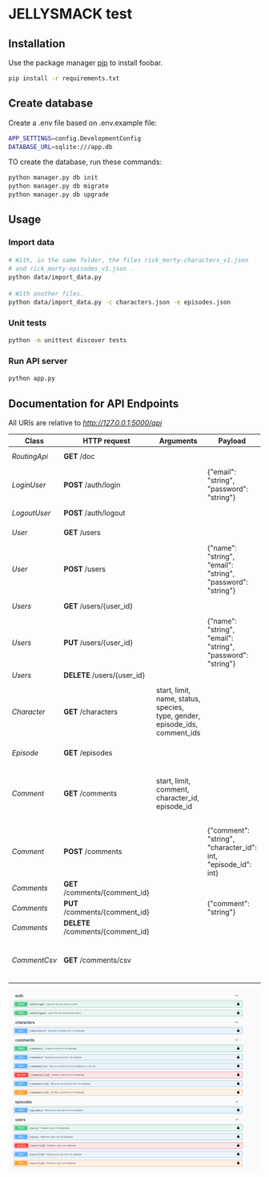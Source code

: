 # JELLYSMACK test

## Installation

Use the package manager [pip](https://pip.pypa.io/en/stable/) to install foobar.

```bash
pip install -r requirements.txt
```

## Create database

Create a .env file based on .env.example file:

```bash
APP_SETTINGS=config.DevelopmentConfig
DATABASE_URL=sqlite:///app.db
```

TO create the database, run these commands:

```bash
python manager.py db init
python manager.py db migrate
python manager.py db upgrade
```

## Usage

### Import data

```bash
# With, in the same folder, the files rick_morty-characters_v1.json 
# and rick_morty-episodes_v1.json .
python data/import_data.py 

# With another files.
python data/import_data.py -c characters.json -e episodes.json
```

### Unit tests

```bash
python -m unittest discover tests
```

### Run API server

```bash
python app.py
```

## Documentation for API Endpoints

All URIs are relative to *http://127.0.0.1:5000/api*

Class | HTTP request | Arguments | Payload | Description
------------ | ------------- | ------------- | ------------- | ------------- 
*RoutingApi* | **GET** /doc | | | Swagger UI documentation
*LoginUser* | **POST** /auth/login | | {"email": "string", "password": "string"} | Logs the user
*LogoutUser* | **POST** /auth/logout | | | Logout the user
*User* | **GET** /users | | | Retrieves users.
*User* | **POST** /users | | {"name": "string", "email": "string", "password": "string"} | Creates user
*Users* | **GET** /users/{user_id}  | | | Retrieves one user
*Users* | **PUT** /users/{user_id} | | {"name": "string", "email": "string", "password": "string"} | Modifies a user
*Users* | **DELETE** /users/{user_id} | | | Deletes a user
*Character* | **GET** /characters | start, limit, name, status, species, type, gender, episode_ids, comment_ids | | Retrieves characters. Can be paginated and filtered by character attributes.
*Episode* | **GET** /episodes | | | Retrieves all episodes
*Comment* | **GET** /comments | start, limit, comment, character_id, episode_id | | Retrieves characters. Can be paginated and filtered by comment attributes.
*Comment* | **POST** /comments | | {"comment": "string", "character_id": int, "episode_id": int} | Creates comment
*Comments* | **GET** /comments/{comment_id}  | | | Retrieves one comment
*Comments* | **PUT** /comments/{comment_id} | | {"comment": "string"} | Modifies a comment
*Comments* | **DELETE** /comments/{comment_id} | | | Deletes a comment
*CommentCsv* | **GET** /comments/csv | | | Retrieves comments from the database to a csv file


![alt text](jellysmack_api_swagger.png)
